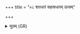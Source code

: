 +++
title = "०८ शतधारं सहस्रधारम् उत्सम्"

+++
<details><summary>मूलम् (GR)</summary>

शतधारं सहस्रधारम् उत्सम्  
अक्षितं व्यच्यमानं सलिलस्य पृष्ठे ।  
ऊर्जं दुहानम् अनपस्फुरन्तम्  
उपासीय सुकृतां यत्र लोकः ॥
</details>